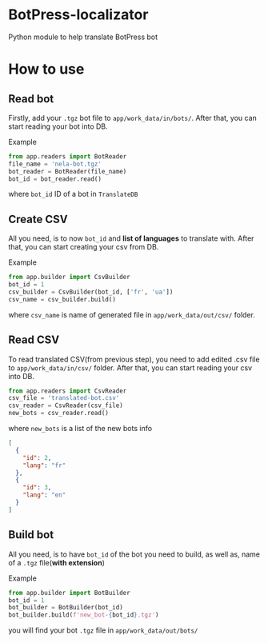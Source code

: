# BotPress-localizator
Python module to help translate BotPress bot

# How to use

## Read bot
Firstly, add your `.tgz` bot file to `app/work_data/in/bots/`. After that, you can start reading your bot into DB.

Example
```python
from app.readers import BotReader
file_name = 'nela-bot.tgz'
bot_reader = BotReader(file_name)
bot_id = bot_reader.read()
```
where `bot_id` ID of a bot in `TranslateDB`

## Create CSV
All you need, is to now `bot_id` and **list of languages** to translate with. After that, you can start creating your csv from DB.

Example
```python
from app.builder import CsvBuilder
bot_id = 1
csv_builder = CsvBuilder(bot_id, ['fr', 'ua'])
csv_name = csv_builder.build()
```
where `csv_name` is name of generated file in `app/work_data/out/csv/` folder.

## Read CSV
To read translated CSV(from previous step), you need to add edited .csv file to `app/work_data/in/csv/` folder. After that, you can start reading your csv into DB.

```python
from app.readers import CsvReader
csv_file = 'translated-bot.csv'
csv_reader = CsvReader(csv_file)
new_bots = csv_reader.read()
```
where `new_bots` is a list of the new bots info
```json
[
  {
    "id": 2,
    "lang": "fr"
  },
  {
    "id": 3,
    "lang": "en"
  }
]
```

## Build bot
All you need, is to have `bot_id` of the bot you need to build, as well as, name of a `.tgz` file(**with extension**)

Example
```python
from app.builder import BotBuilder
bot_id = 1
bot_builder = BotBuilder(bot_id)
bot_builder.build(f'new_bot-{bot_id}.tgz')
```
you will find your bot `.tgz` file in `app/work_data/out/bots/`